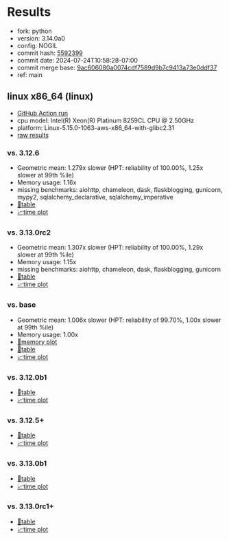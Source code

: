 # Results

- fork: python
- version: 3.14.0a0
- config: NOGIL
- commit hash: [5592399](https://github.com/python/cpython/commit/5592399)
- commit date: 2024-07-24T10:58:28-07:00
- commit merge base: [9ac606080a0074cdf7589d9b7c9413a73e0ddf37](https://github.com/python/cpython/commit/9ac606080a0074cdf7589d9b7c9413a73e0ddf37)
- ref: main

## linux x86_64 (linux)

- [GitHub Action run](https://github.com/facebookexperimental/free-threading-benchmarking/actions/runs/10084468262)
- cpu model: Intel(R) Xeon(R) Platinum 8259CL CPU @ 2.50GHz
- platform: Linux-5.15.0-1063-aws-x86_64-with-glibc2.31
- [raw results](bm-20240724-linux-x86_64-python-main-3.14.0a0-5592399.json)

### vs. 3.12.6

- Geometric mean: 1.279x slower (HPT: reliability of 100.00%, 1.25x slower at 99th %ile)
- Memory usage: 1.16x
- missing benchmarks: aiohttp, chameleon, dask, flaskblogging, gunicorn, mypy2, sqlalchemy_declarative, sqlalchemy_imperative
- [📄table](bm-20240724-linux-x86_64-python-main-3.14.0a0-5592399-vs-3.12.6.md)
- [📈time plot](bm-20240724-linux-x86_64-python-main-3.14.0a0-5592399-vs-3.12.6.svg)

### vs. 3.13.0rc2

- Geometric mean: 1.307x slower (HPT: reliability of 100.00%, 1.29x slower at 99th %ile)
- Memory usage: 1.15x
- missing benchmarks: aiohttp, chameleon, dask, flaskblogging, gunicorn
- [📄table](bm-20240724-linux-x86_64-python-main-3.14.0a0-5592399-vs-3.13.0rc2.md)
- [📈time plot](bm-20240724-linux-x86_64-python-main-3.14.0a0-5592399-vs-3.13.0rc2.svg)

### vs. base

- Geometric mean: 1.006x slower (HPT: reliability of 99.70%, 1.00x slower at 99th %ile)
- Memory usage: 1.00x
- [🧠memory plot](bm-20240724-linux-x86_64-python-main-3.14.0a0-5592399-vs-base-mem.svg)
- [📄table](bm-20240724-linux-x86_64-python-main-3.14.0a0-5592399-vs-base.md)
- [📈time plot](bm-20240724-linux-x86_64-python-main-3.14.0a0-5592399-vs-base.svg)

### vs. 3.12.0b1

- [📄table](bm-20240724-linux-x86_64-python-main-3.14.0a0-5592399-vs-3.12.0b1.md)
- [📈time plot](bm-20240724-linux-x86_64-python-main-3.14.0a0-5592399-vs-3.12.0b1.svg)

### vs. 3.12.5+

- [📄table](bm-20240724-linux-x86_64-python-main-3.14.0a0-5592399-vs-3.12.5%2B.md)
- [📈time plot](bm-20240724-linux-x86_64-python-main-3.14.0a0-5592399-vs-3.12.5%2B.svg)

### vs. 3.13.0b1

- [📄table](bm-20240724-linux-x86_64-python-main-3.14.0a0-5592399-vs-3.13.0b1.md)
- [📈time plot](bm-20240724-linux-x86_64-python-main-3.14.0a0-5592399-vs-3.13.0b1.svg)

### vs. 3.13.0rc1+

- [📄table](bm-20240724-linux-x86_64-python-main-3.14.0a0-5592399-vs-3.13.0rc1%2B.md)
- [📈time plot](bm-20240724-linux-x86_64-python-main-3.14.0a0-5592399-vs-3.13.0rc1%2B.svg)


